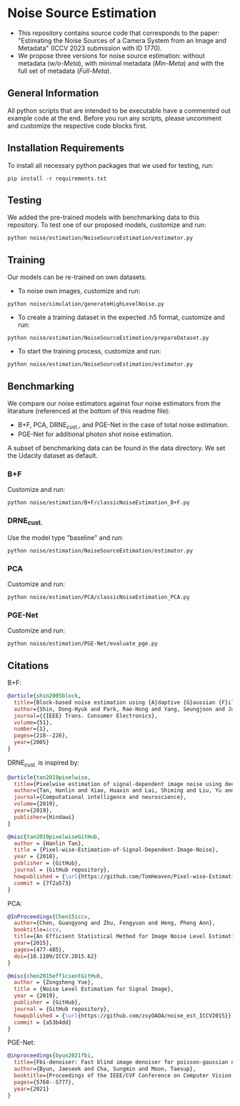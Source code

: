 # Noise Source Estimation
- This repository contains source code that corresponds to the paper: "Estimating the Noise Sources of a Camera System from an Image and Metadata" (ICCV 2023 submission with ID 1770).
- We propose three versions for noise source estimation: without metadata (*w/o-Meta*), with minimal metadata (*Min-Meta*) and with the full set of metadata (*Full-Meta*).

## General Information
All python scripts that are intended to be executable have a commented out example code at the end. Before you run any scripts, please uncomment and customize the respective code blocks first. 

## Installation Requirements
To install all necessary python packages that we used for testing, run:
```
pip install -r requirements.txt
```

## Testing
We added the pre-trained models with benchmarking data to this repository.
To test one of our proposed models, customize and run:
```
python noise/estimation/NoiseSourceEstimation/estimator.py
```

## Training
Our models can be re-trained on own datasets.

- To noise own images, customize and run:
```
python noise/simulation/generateHighLevelNoise.py
```

- To create a training dataset in the expected .h5 format, customize and run:
```
python noise/estimation/NoiseSourceEstimation/prepareDataset.py
```

- To start the training process, customize and run:
```
python noise/estimation/NoiseSourceEstimation/estimator.py
```

## Benchmarking
We compare our noise estimators against four noise estimators from the litarature (referenced at the bottom of this readme file): 
- B+F, PCA, $\text{DRNE}_\text{cust.}$, and PGE-Net in the case of total noise estimation.
- PGE-Net for additional photon shot noise estimation.

A subset of benchmarking data can be found in the data directory.
We set the Udacity dataset as default.

### B+F
Customize and run:
```
python noise/estimation/B+F/classicNoiseEstimation_B+F.py
```

### $\text{DRNE}_\text{cust.}$
Use the model type "baseline" and run:
```
python noise/estimation/NoiseSourceEstimation/estimator.py
```

### PCA
Customize and run:
```
python noise/estimation/PCA/classicNoiseEstimation_PCA.py
```

### PGE-Net
Customize and run:
```
python noise/estimation/PGE-Net/evaluate_pge.py
```

## Citations
B+F:
```bibtex
@article{shin2005block,
  title={Block-based noise estimation using {A}daptive {G}aussian {F}iltering},
  author={Shin, Dong-Hyuk and Park, Rae-Hong and Yang, Seungjoon and Jung, Jae-Han},
  journal={{IEEE} Trans. Consumer Electronics},
  volume={51},
  number={1},
  pages={218--226},
  year={2005}
}
```

$\text{DRNE}_\text{cust.}$ is inspired by:
```bibtex
@article{tan2019pixelwise,
  title={Pixelwise estimation of signal-dependent image noise using deep residual learning},
  author={Tan, Hanlin and Xiao, Huaxin and Lai, Shiming and Liu, Yu and Zhang, Maojun},
  journal={Computational intelligence and neuroscience},
  volume={2019},
  year={2019},
  publisher={Hindawi}
}

@misc{tan2019pixelwiseGitHub,
  author = {Hanlin Tan},
  title = {Pixel-wise-Estimation-of-Signal-Dependent-Image-Noise},
  year = {2018},
  publisher = {GitHub},
  journal = {GitHub repository},
  howpublished = {\url{https://github.com/TomHeaven/Pixel-wise-Estimation-of-Signal-Dependent-Image-Noise-using-Deep-Residual-Learning}},
  commit = {7f2a573}
}
```

PCA:
```bibtex
@InProceedings{Chen15iccv,
  author={Chen, Guangyong and Zhu, Fengyuan and Heng, Pheng Ann},
  booktitle=iccv, 
  title={An Efficient Statistical Method for Image Noise Level Estimation}, 
  year={2015},
  pages={477-485},
  doi={10.1109/ICCV.2015.62}
}

@misc{chen2015efficientGitHub,
  author = {Zongsheng Yue},
  title = {Noise Level Estimation for Signal Image},
  year = {2019},
  publisher = {GitHub},
  journal = {GitHub repository},
  howpublished = {\url{https://github.com/zsyOAOA/noise_est_ICCV2015}},
  commit = {a53b4dd}
}
```

PGE-Net:
```bibtex
@inproceedings{byun2021fbi,
  title={Fbi-denoiser: Fast blind image denoiser for poisson-gaussian noise},
  author={Byun, Jaeseok and Cha, Sungmin and Moon, Taesup},
  booktitle={Proceedings of the IEEE/CVF Conference on Computer Vision and Pattern Recognition},
  pages={5768--5777},
  year={2021}
}
```
